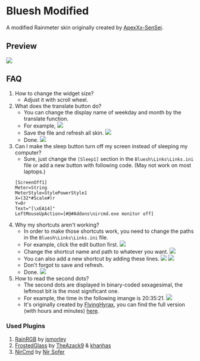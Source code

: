# Bluesh Modified
 A modified Rainmeter skin originally created by [ApexXx-SenSei](https://www.deviantart.com/apexxx-sensei).
 
## Preview
![](https://i.imgur.com/fVOGLsI.jpg)

## FAQ
1. How to change the widget size?
    * Adjust it with scroll wheel.
2. What does the translate button do?
    * You can change the display name of weekday and month by the translate function.
    * For example,
    ![](https://i.imgur.com/q5YaKXa.png)
    * Save the file and refresh all skin.
    ![](https://i.imgur.com/ry3h9l8.png)
    * Done.
    ![](https://i.imgur.com/SSNnRsf.png)
3. Can I make the sleep button turn off my screen instead of sleeping my computer?
    * Sure, just change the `[Sleep1]` section in the `Bluesh\Links\Links.ini` file or add a new button with following code. (May not work on most laptops.)
    ```
    [ScreenOff1]
    Meter=String
    MeterStyle=StylePowerStyle1
    X=(32*#Scale#)r
    Y=0r
    Text="[\xEA14]"
    LeftMouseUpAction=[#@#Addons\nircmd.exe monitor off]
    ```
4. Why my shortcuts aren't working?
    * In order to make those shortcuts work, you need to change the paths in the `Bluesh\Links\Links.ini` file.
    * For example, click the edit button first.
    ![](https://i.imgur.com/qEvH5VZ.png)
    * Change the shortcut name and path to whatever you want.
    ![](https://i.imgur.com/RHlkJSE.png)
    * You can also add a new shortcut by adding these lines.
    ![](https://i.imgur.com/VrLQBnP.png)
    ![](https://i.imgur.com/t5vJ1aw.png)
    * Don't forgot to save and refresh.
    * Done.
    ![](https://i.imgur.com/cF7yE9g.png)
5. How to read the second dots?
    * The second dots are displayed in binary-coded sexagesimal, the leftmost bit is the most significant one.
    * For example, the time in the following imange is 20:35:21.
    ![](https://i.imgur.com/CCKa5DF.png)
    * It's originally created by [FlyingHyrax](https://www.deviantart.com/flyinghyrax), you can find the full version (with hours and minutes) [here](deviantart.com/flyinghyrax/art/Binary-Clock-266686125).

### Used Plugins
1. [RainRGB](https://forum.rainmeter.net/viewtopic.php?f=18&t=6215) by [jsmorley](https://www.deviantart.com/jsmorley)
2. [FrostedGlass](https://github.com/khanhas/FrostedGlass) by [TheAzack9](github.com/TheAzack9) & [khanhas](https://github.com/khanhas)
3. [NirCmd](https://www.nirsoft.net/utils/nircmd.html) by [Nir Sofer](nirsoft.net)
